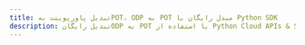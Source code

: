 ---title: تبدیل پاورپوینت بهPOT، ODP به POT مبدل رایگان یا Python SDKdescription: تبدیل رایگانODP به POT با استفاده از Python Cloud APIs & SDK. همچنین اسناد Microsoft PowerPoint را در Cloud ایجاد، ویرایش و رندر کنید.---